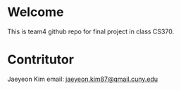 # Welcome
This is team4 github repo for final project in class CS370.
# Contritutor
Jaeyeon Kim
email: jaeyeon.kim87@qmail.cuny.edu
